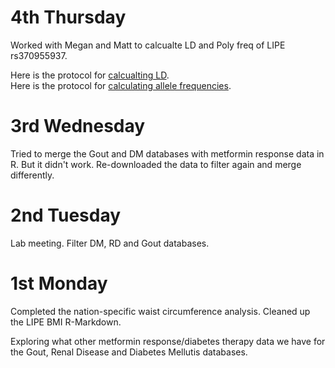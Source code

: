 
# 4th Thursday

Worked with Megan and Matt to calcualte LD and Poly freq of LIPE rs370955937.  

Here is the protocol for [calcualting LD](../../Protocol/Calc_Poly_LD.md).  
Here is the protocol for [calculating allele frequencies](../../Protocol/Calc_Poly_freq.md).  

# 3rd Wednesday 

Tried to merge the Gout and DM databases with metformin response data in R.  But it didn't work.  Re-downloaded the data to filter again and merge differently.   

# 2nd Tuesday  

Lab meeting.  Filter DM, RD and Gout databases.  

# 1st Monday 

Completed the nation-specific waist circumference analysis.  Cleaned up the LIPE BMI R-Markdown.

Exploring what other metformin response/diabetes therapy data we have for the Gout, Renal Disease and Diabetes Mellutis databases. 
